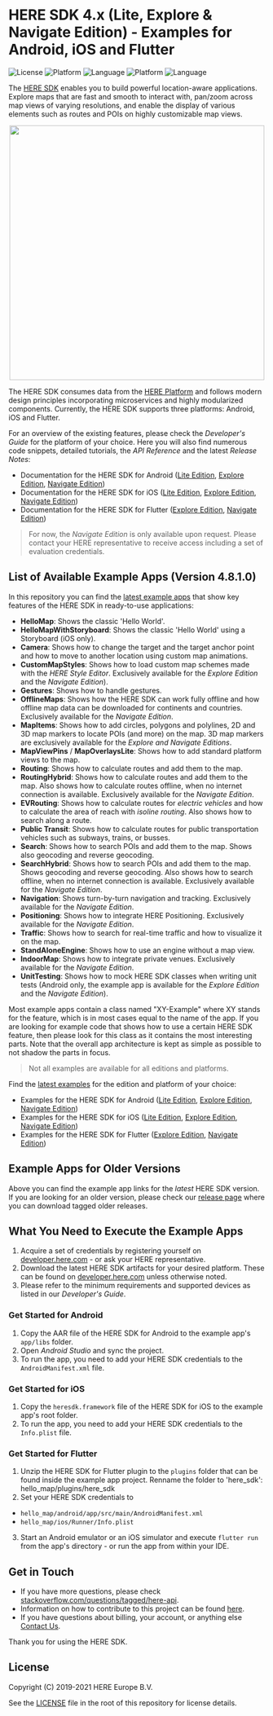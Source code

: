 # HERE SDK 4.x (Lite, Explore & Navigate Edition) - Examples for Android, iOS and Flutter
![License](https://img.shields.io/badge/license-Apache%202-blue)
![Platform](https://img.shields.io/badge/platform-Android-green.svg)
![Language](https://img.shields.io/badge/language-Java%208-orange.svg)
![Platform](https://img.shields.io/badge/platform-iOS-green.svg)
![Language](https://img.shields.io/badge/language-Swift%205.1.2-orange.svg)

The [HERE SDK](https://developer.here.com/products/here-sdk) enables you to build powerful location-aware applications. Explore maps that are fast and smooth to interact with, pan/zoom across map views of varying resolutions, and enable the display of various elements such as routes and POIs on highly customizable map views.

<center><p>
  <img src="images/here_sdk.jpg" width="500" />
</p></center>

The HERE SDK consumes data from the [HERE Platform](https://www.here.com/products/platform) and follows modern design principles incorporating microservices and highly modularized components. Currently, the HERE SDK supports three platforms: Android, iOS and Flutter.

For an overview of the existing features, please check the _Developer's Guide_ for the platform of your choice. Here you will also find numerous code snippets, detailed tutorials, the _API Reference_ and the latest _Release Notes_:

- Documentation for the HERE SDK for Android ([Lite Edition](https://developer.here.com/documentation/android-sdk/dev_guide/index.html), [Explore Edition](https://developer.here.com/documentation/android-sdk-explore), [Navigate Edition]( https://developer.here.com/documentation/android-sdk-navigate))
- Documentation for the HERE SDK for iOS ([Lite Edition](https://developer.here.com/documentation/ios-sdk/dev_guide/index.html), [Explore Edition]( https://developer.here.com/documentation/ios-sdk-explore), [Navigate Edition]( https://developer.here.com/documentation/ios-sdk-navigate))
- Documentation for the HERE SDK for Flutter ([Explore Edition](https://developer.here.com/documentation/flutter-sdk-explore), [Navigate Edition](https://developer.here.com/documentation/flutter-sdk-navigate))

> For now, the _Navigate Edition_ is only available upon request. Please contact your HERE representative to receive access including a set of evaluation credentials.

## List of Available Example Apps (Version 4.8.1.0)
In this repository you can find the [latest example apps](examples/latest) that show key features of the HERE SDK in ready-to-use applications:

- **HelloMap**: Shows the classic 'Hello World'.
- **HelloMapWithStoryboard**: Shows the classic 'Hello World' using a Storyboard (iOS only).
- **Camera**: Shows how to change the target and the target anchor point and how to move to another location using custom map animations.
- **CustomMapStyles**: Shows how to load custom map schemes made with the _HERE Style Editor_. Exclusively available for the _Explore Edition_ and the _Navigate Edition_).
- **Gestures**: Shows how to handle gestures.
- **OfflineMaps**: Shows how the HERE SDK can work fully offline and how offline map data can be downloaded for continents and countries. Exclusively available for the _Navigate Edition_.
- **MapItems**: Shows how to add circles, polygons and polylines, 2D and 3D map markers to locate POIs (and more) on the map. 3D map markers are exclusively available for the _Explore and Navigate Editions_.
- **MapViewPins** / **MapOverlaysLite**: Shows how to add standard platform views to the map.
- **Routing**: Shows how to calculate routes and add them to the map.
- **RoutingHybrid**: Shows how to calculate routes and add them to the map. Also shows how to calculate routes offline, when no internet connection is available. Exclusively available for the _Navigate Edition_.
- **EVRouting**: Shows how to calculate routes for _electric vehicles_ and how to calculate the area of reach with _isoline routing_. Also shows how to search along a route.
- **Public Transit**: Shows how to calculate routes for public transportation vehicles such as subways, trains, or busses.
- **Search**: Shows how to search POIs and add them to the map. Shows also geocoding and reverse geocoding.
- **SearchHybrid**: Shows how to search POIs and add them to the map. Shows geocoding and reverse geocoding. Also shows how to search offline, when no internet connection is available. Exclusively available for the _Navigate Edition_.
- **Navigation**: Shows turn-by-turn navigation and tracking. Exclusively available for the _Navigate Edition_.
- **Positioning**: Shows how to integrate HERE Positioning. Exclusively available for the _Navigate Edition_.
- **Traffic**: Shows how to search for real-time traffic and how to visualize it on the map.
- **StandAloneEngine**: Shows how to use an engine without a map view.
- **IndoorMap**: Shows how to integrate private venues. Exclusively available for the _Navigate Edition_.
- **UnitTesting**: Shows how to mock HERE SDK classes when writing unit tests (Android only, the example app is available for the _Explore Edition_ and the _Navigate Edition_).

Most example apps contain a class named "XY-Example" where XY stands for the feature, which is in most cases equal to the name of the app. If you are looking for example code that shows how to use a certain HERE SDK feature, then please look for this class as it contains the most interesting parts. Note that the overall app architecture is kept as simple as possible to not shadow the parts in focus.

> Not all examples are available for all editions and platforms.

Find the [latest examples](examples/latest) for the edition and platform of your choice:

- Examples for the HERE SDK for Android ([Lite Edition](examples/latest/lite/android/), [Explore Edition](examples/latest/explore/android/), [Navigate Edition](examples/latest/navigate/android/))
- Examples for the HERE SDK for iOS ([Lite Edition](examples/latest/lite/ios/), [Explore Edition](examples/latest/explore/ios/), [Navigate Edition](examples/latest/navigate/ios/))
- Examples for the HERE SDK for Flutter ([Explore Edition](examples/latest/explore/flutter/), [Navigate Edition](examples/latest/navigate/flutter/))

## Example Apps for Older Versions
Above you can find the example app links for the _latest_ HERE SDK version. If you are looking for an older version, please check our [release page](https://github.com/heremaps/here-sdk-examples/releases) where you can download tagged older releases.

## What You Need to Execute the Example Apps
1. Acquire a set of credentials by registering yourself on [developer.here.com](https://developer.here.com/) - or ask your HERE representative.
2. Download the latest HERE SDK artifacts for your desired platform. These can be found on [developer.here.com](https://developer.here.com/) unless otherwise noted.
3. Please refer to the minimum requirements and supported devices as listed in our _Developer's Guide_.

### Get Started for Android
1. Copy the AAR file of the HERE SDK for Android to the example app's `app/libs` folder.
2. Open _Android Studio_ and sync the project.
3. To run the app, you need to add your HERE SDK credentials to the `AndroidManifest.xml` file.

### Get Started for iOS
1. Copy the `heresdk.framework` file of the HERE SDK for iOS to the example app's root folder.
2. To run the app, you need to add your HERE SDK credentials to the `Info.plist` file.

### Get Started for Flutter
1. Unzip the HERE SDK for Flutter plugin to the `plugins` folder that can be found inside the example app project. Renname the folder to 'here_sdk': hello_map/plugins/here_sdk
2. Set your HERE SDK credentials to
  - `hello_map/android/app/src/main/AndroidManifest.xml`
  - `hello_map/ios/Runner/Info.plist`
3. Start an Android emulator or an iOS simulator and execute `flutter run` from the app's directory - or run the app from within your IDE.

## Get in Touch
- If you have more questions, please check [stackoverflow.com/questions/tagged/here-api](http://stackoverflow.com/questions/tagged/here-api).
- Information on how to contribute to this project can be found [here](CONTRIBUTING.md).
- If you have questions about billing, your account, or anything else [Contact Us](https://developer.here.com/help).

Thank you for using the HERE SDK.

## License
Copyright (C) 2019-2021 HERE Europe B.V.

See the [LICENSE](LICENSE) file in the root of this repository for license details.
